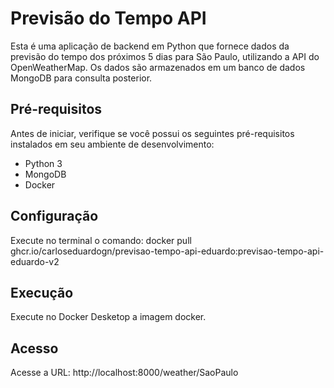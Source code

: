 # Previsão do Tempo API

Esta é uma aplicação de backend em Python que fornece dados da previsão do tempo dos próximos 5 dias para São Paulo, utilizando a API do OpenWeatherMap. Os dados são armazenados em um banco de dados MongoDB para consulta posterior.

## Pré-requisitos

Antes de iniciar, verifique se você possui os seguintes pré-requisitos instalados em seu ambiente de desenvolvimento:

- Python 3
- MongoDB
- Docker

## Configuração

Execute no terminal o comando:
docker pull ghcr.io/carloseduardogn/previsao-tempo-api-eduardo:previsao-tempo-api-eduardo-v2

## Execução

Execute no Docker Desketop a imagem docker.

## Acesso

Acesse a URL:
http://localhost:8000/weather/SaoPaulo

```
